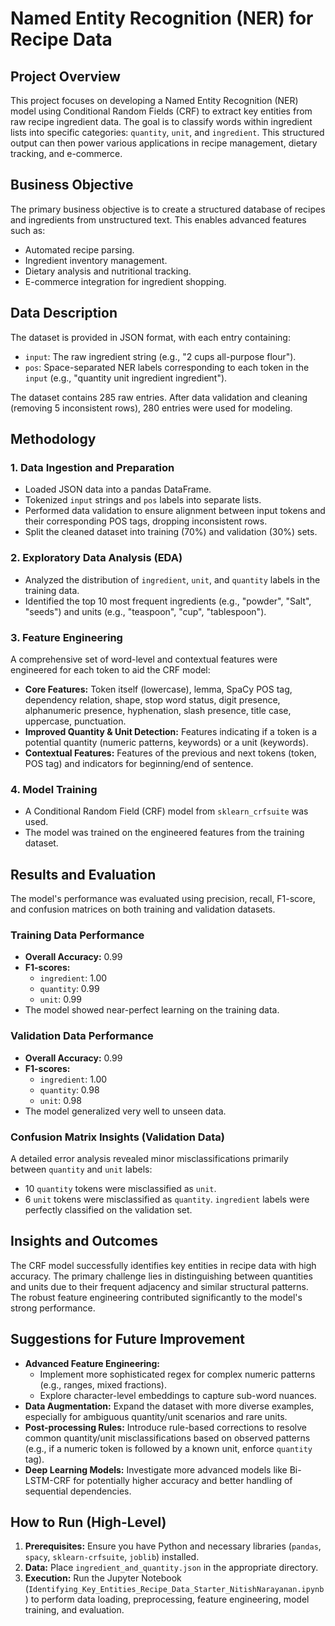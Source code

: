 # Named Entity Recognition (NER) for Recipe Data

## Project Overview

This project focuses on developing a Named Entity Recognition (NER) model using Conditional Random Fields (CRF) to extract key entities from raw recipe ingredient data. The goal is to classify words within ingredient lists into specific categories: `quantity`, `unit`, and `ingredient`. This structured output can then power various applications in recipe management, dietary tracking, and e-commerce.

## Business Objective

The primary business objective is to create a structured database of recipes and ingredients from unstructured text. This enables advanced features such as:
* Automated recipe parsing.
* Ingredient inventory management.
* Dietary analysis and nutritional tracking.
* E-commerce integration for ingredient shopping.

## Data Description

The dataset is provided in JSON format, with each entry containing:
* `input`: The raw ingredient string (e.g., "2 cups all-purpose flour").
* `pos`: Space-separated NER labels corresponding to each token in the `input` (e.g., "quantity unit ingredient ingredient").

The dataset contains 285 raw entries. After data validation and cleaning (removing 5 inconsistent rows), 280 entries were used for modeling.

## Methodology

### 1. Data Ingestion and Preparation
* Loaded JSON data into a pandas DataFrame.
* Tokenized `input` strings and `pos` labels into separate lists.
* Performed data validation to ensure alignment between input tokens and their corresponding POS tags, dropping inconsistent rows.
* Split the cleaned dataset into training (70%) and validation (30%) sets.

### 2. Exploratory Data Analysis (EDA)
* Analyzed the distribution of `ingredient`, `unit`, and `quantity` labels in the training data.
* Identified the top 10 most frequent ingredients (e.g., "powder", "Salt", "seeds") and units (e.g., "teaspoon", "cup", "tablespoon").

### 3. Feature Engineering
A comprehensive set of word-level and contextual features were engineered for each token to aid the CRF model:
* **Core Features:** Token itself (lowercase), lemma, SpaCy POS tag, dependency relation, shape, stop word status, digit presence, alphanumeric presence, hyphenation, slash presence, title case, uppercase, punctuation.
* **Improved Quantity & Unit Detection:** Features indicating if a token is a potential quantity (numeric patterns, keywords) or a unit (keywords).
* **Contextual Features:** Features of the previous and next tokens (token, POS tag) and indicators for beginning/end of sentence.

### 4. Model Training
* A Conditional Random Field (CRF) model from `sklearn_crfsuite` was used.
* The model was trained on the engineered features from the training dataset.

## Results and Evaluation

The model's performance was evaluated using precision, recall, F1-score, and confusion matrices on both training and validation datasets.

### Training Data Performance
* **Overall Accuracy:** 0.99
* **F1-scores:**
    * `ingredient`: 1.00
    * `quantity`: 0.99
    * `unit`: 0.99
* The model showed near-perfect learning on the training data.

### Validation Data Performance
* **Overall Accuracy:** 0.99
* **F1-scores:**
    * `ingredient`: 1.00
    * `quantity`: 0.98
    * `unit`: 0.98
* The model generalized very well to unseen data.

### Confusion Matrix Insights (Validation Data)
A detailed error analysis revealed minor misclassifications primarily between `quantity` and `unit` labels:
* 10 `quantity` tokens were misclassified as `unit`.
* 6 `unit` tokens were misclassified as `quantity`.
`ingredient` labels were perfectly classified on the validation set.

## Insights and Outcomes

The CRF model successfully identifies key entities in recipe data with high accuracy. The primary challenge lies in distinguishing between quantities and units due to their frequent adjacency and similar structural patterns. The robust feature engineering contributed significantly to the model's strong performance.

## Suggestions for Future Improvement

* **Advanced Feature Engineering:**
    * Implement more sophisticated regex for complex numeric patterns (e.g., ranges, mixed fractions).
    * Explore character-level embeddings to capture sub-word nuances.
* **Data Augmentation:** Expand the dataset with more diverse examples, especially for ambiguous quantity/unit scenarios and rare units.
* **Post-processing Rules:** Introduce rule-based corrections to resolve common quantity/unit misclassifications based on observed patterns (e.g., if a numeric token is followed by a known unit, enforce `quantity` tag).
* **Deep Learning Models:** Investigate more advanced models like Bi-LSTM-CRF for potentially higher accuracy and better handling of sequential dependencies.

## How to Run (High-Level)

1.  **Prerequisites:** Ensure you have Python and necessary libraries (`pandas`, `spacy`, `sklearn-crfsuite`, `joblib`) installed.
2.  **Data:** Place `ingredient_and_quantity.json` in the appropriate directory.
3.  **Execution:** Run the Jupyter Notebook (`Identifying_Key_Entities_Recipe_Data_Starter_NitishNarayanan.ipynb`) to perform data loading, preprocessing, feature engineering, model training, and evaluation.
